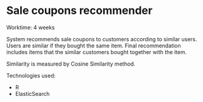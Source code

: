 # Sale coupons recommender
Worktime: 4 weeks

System recommends sale coupons to customers according to similar users. Users are similar if they bought the same item. Final recommendation includes items that the similar customers bought together with the item.

Similarity is measured by Cosine Similarity method. 

Technologies used:
- R
- ElasticSearch
